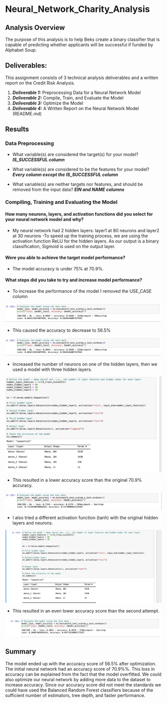 # Neural_Network_Charity_Analysis

## Analysis Overview 

The purpose of this analysis is to help Beks create a binary classifier that is capable of predicting whether applicants will be successful if funded by Alphabet Soup. 

## Deliverables:
This assignment consists of 3 technical analysis deliverables and a written report on the Credit Risk Analysis. 

1. ***Deliverable 1:*** Preprocessing Data for a Neural Network Model
2. ***Deliverable 2:*** Compile, Train, and Evaluate the Model
3. ***Deliverable 3:*** Optimize the Model
4. ***Deliverable 4:*** A Written Report on the Neural Network Model (README.md)

## Results

### Data Preprocessing 

- What variable(s) are considered the target(s) for your model? ***IS_SUCCESSFUL column***

- What variable(s) are considered to be the features for your model? ***Every column except the IS_SUCCESSFUL column***

- What variable(s) are neither targets nor features, and should be removed from the input data? ***EIN and NAME columns***

### Compiling, Training and Evaluating the Model

#### How many neurons, layers, and activation functions did you select for your neural network model and why? 

- My neural network had 2 hidden layers: layer1 at 80 neurons and layer2 at 30 neurons 
-To speed up the training process, we are using the activation function ReLU for the hidden layers. As our output is a binary classification, Sigmoid is used on the output layer.

#### Were you able to achieve the target model performance?

- The model accuracy is under 75% at 70.9%. 

#### What steps did you take to try and increase model performance?

- To increase the performance of the model I removed the USE_CASE column

![USE_CASE.png](/Results/USE_CASE_accuracy.png)

- This caused the accuracy to decrease to 56.5%

![USE_CASE_accuracy.png](/Results/USE_CASE_accuracy.png)

- Increased the number of neurons on one of the hidden layers, then we used a model with three hidden layers.

![additional_layer_neurons.png](/Results/additional_layer_neurons.png)

- This resulted in a lower accuracy score than the original 70.9% accuracy. 

![additional_layer_neurons_accuracy.png](/Results/additional_layer_neurons_accuracy.png)

- I also tried a different activation function (tanh) with the original hidden layers and neurons. 

![tanh.png](/Results/tanh.png)

- This resulted in an even lower accuracy score than the second attempt. 

![tanh_accuracy.png](/Results/tanh_accuracy.png)


## Summary
The model ended up with the accuracy score of 56.5% after optimization. The initial neural network had an accuracy score of 70.9%%. This loss in accuracy can be explained from the fact that the model overfitted. We could also optimize our neural network by adding more data to the dataset to increase accuracy. Since our accuracy score did not meet the standards we could have used the Balanced Random Forest classifiers because of the sufficient number of estimators, tree depth, and faster performance. 
